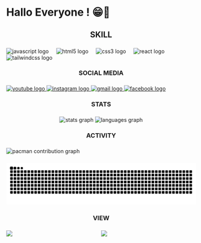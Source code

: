 <h1 align="left">Hallo Everyone ! 😁👋</h1>

###

<h2 align="center">SKILL</h2>

###

<div align="left">
  <img src="https://cdn.jsdelivr.net/gh/devicons/devicon/icons/javascript/javascript-original.svg" height="40" alt="javascript logo"  />
  <img width="12" />
  <img src="https://cdn.jsdelivr.net/gh/devicons/devicon/icons/html5/html5-original.svg" height="40" alt="html5 logo"  />
  <img width="12" />
  <img src="https://cdn.jsdelivr.net/gh/devicons/devicon/icons/css3/css3-original.svg" height="40" alt="css3 logo"  />
  <img width="12" />
  <img src="https://cdn.jsdelivr.net/gh/devicons/devicon/icons/react/react-original.svg" height="40" alt="react logo"  />
  <img width="12" />
  <img src="https://cdn.jsdelivr.net/gh/devicons/devicon/icons/tailwindcss/tailwindcss-original-wordmark.svg" height="40" alt="tailwindcss logo"  />
</div>

###

<h3 align="center">SOCIAL MEDIA</h3>

###

<div align="left">
  <a href="https://www.youtube.com/@dandyteguhpratama922" target="_blank">
    <img src="https://raw.githubusercontent.com/maurodesouza/profile-readme-generator/master/src/assets/icons/social/youtube/default.svg" width="52" height="40" alt="youtube logo"  />
  </a>
  <a href="https://www.instagram.com/dandy.prtmaa_/" target="_blank">
    <img src="https://raw.githubusercontent.com/maurodesouza/profile-readme-generator/master/src/assets/icons/social/instagram/default.svg" width="52" height="40" alt="instagram logo"  />
  </a>
  <a href="https://lh3.googleusercontent.com/a/ACg8ocK4bXSEZQeKJO2LEtqhlovh2irDNLg5wqAklcPsUffgARc9fCk=s360-c-no" target="_blank">
    <img src="https://raw.githubusercontent.com/maurodesouza/profile-readme-generator/master/src/assets/icons/social/gmail/default.svg" width="52" height="40" alt="gmail logo"  />
  </a>
  <a href="https://www.facebook.com/dandyteguh.pratama" target="_blank">
    <img src="https://raw.githubusercontent.com/maurodesouza/profile-readme-generator/master/src/assets/icons/social/facebook/default.svg" width="52" height="40" alt="facebook logo"  />
  </a>
</div>

###

<h3 align="center">STATS</h3>

###

<div align="center">
  <img src="https://github-readme-stats.vercel.app/api?username=MongDan&hide_title=false&hide_rank=false&show_icons=true&include_all_commits=true&count_private=true&disable_animations=false&theme=dracula&locale=en&hide_border=false&order=1" height="150" alt="stats graph"  />
  <img src="https://github-readme-stats.vercel.app/api/top-langs?username=MongDan&locale=en&hide_title=false&layout=compact&card_width=320&langs_count=5&theme=dracula&hide_border=false&order=2" height="150" alt="languages graph"  />
</div>

###

<h3 align="center">ACTIVITY</h3>

###

<picture>
  <source media="(prefers-color-scheme: dark)" srcset="https://raw.githubusercontent.com/MongDan/MongDan/output/pacman-contribution-graph-dark.svg">
  <source media="(prefers-color-scheme: light)" srcset="https://raw.githubusercontent.com/MongDan/MongDan/output/pacman-contribution-graph.svg">
  <img alt="pacman contribution graph" src="https://raw.githubusercontent.com/MongDan/MongDan/output/pacman-contribution-graph.svg">
</picture>

###

<img src="https://raw.githubusercontent.com/MongDan/MongDan/output/snake.svg" alt="Snake animation" />

###

<h3 align="center">VIEW</h3>

###

<img align="left" height="350" src="https://media2.giphy.com/media/v1.Y2lkPTc5MGI3NjExa2J4eGVid2Y3anVrbG54anYyMHc5cDg2bmV2ZGliMmI4MnNrdWhuMSZlcD12MV9pbnRlcm5hbF9naWZfYnlfaWQmY3Q9Zw/lJNoBCvQYp7nq/giphy.gif"  />

###

<div align="center">
  <img src="https://profile-counter.glitch.me/MongDan/count.svg?"  />
</div>

###
